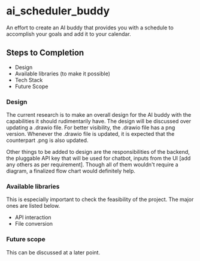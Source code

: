 # ai_scheduler_buddy
An effort to create an AI buddy that provides you with a schedule to accomplish your goals and add it to your calendar.

## Steps to Completion
- Design
- Available libraries (to make it possible)
- Tech Stack
- Future Scope

### Design
The current research is to make an overall design for the AI buddy with the capabilities it should rudimentarily have. The design will be discussed over updating a .drawio file. For better visibility, the .drawio file has a png version. Whenever the .drawio file is updated, it is expected that the counterpart .png is also updated.

Other things to be added to design are the responsibilities of the backend, the pluggable API key that will be used for chatbot, inputs from the UI [add any others as per requirement]. Though all of them wouldn't require a diagram, a finalized flow chart would definitely help.

### Available libraries
This is especially important to check the feasibility of the project. The major ones are listed below.
- API interaction
- File conversion

### Future scope
This can be discussed at a later point.